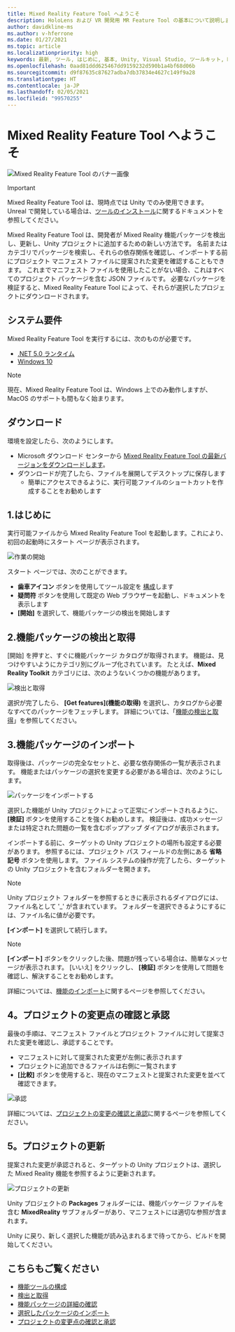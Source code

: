 ```yaml
---
title: Mixed Reality Feature Tool へようこそ
description: HoloLens および VR 開発用 MR Feature Tool の基本について説明します。
author: davidkline-ms
ms.author: v-hferrone
ms.date: 01/27/2021
ms.topic: article
ms.localizationpriority: high
keywords: 最新, ツール, はじめに, 基本, Unity, Visual Studio, ツールキット, Mixed Reality ヘッドセット, Windows Mixed Reality ヘッドセット, 仮想現実ヘッドセット, インストール, Windows, HoloLens, エミュレーター, Unreal, OpenXR
ms.openlocfilehash: 0aad81ddd625467dd9159232d590b1a4bf68d06b
ms.sourcegitcommit: d9f87635c87627adba7db37834e4627c149f9a28
ms.translationtype: HT
ms.contentlocale: ja-JP
ms.lasthandoff: 02/05/2021
ms.locfileid: "99570255"
---
```

# <a name="welcome-to-the-mixed-reality-feature-tool"></a>Mixed Reality Feature Tool へようこそ

![Mixed Reality Feature Tool のバナー画像](images/feature-tool-banner.png)

> [!IMPORTANT]
> Mixed Reality Feature Tool は、現時点では Unity でのみ使用できます。 Unreal で開発している場合は、[ツールのインストール](../install-the-tools.md)に関するドキュメントを参照してください。

Mixed Reality Feature Tool は、開発者が Mixed Reality 機能パッケージを検出し、更新し、Unity プロジェクトに追加するための新しい方法です。 名前またはカテゴリでパッケージを検索し、それらの依存関係を確認し、インポートする前にプロジェクト マニフェスト ファイルに提案された変更を確認することもできます。 これまでマニフェスト ファイルを使用したことがない場合、これはすべてのプロジェクト パッケージを含む JSON ファイルです。 必要なパッケージを検証すると、Mixed Reality Feature Tool によって、それらが選択したプロジェクトにダウンロードされます。

## <a name="system-requirements"></a>システム要件

Mixed Reality Feature Tool を実行するには、次のものが必要です。

* [.NET 5.0 ランタイム](https://dotnet.microsoft.com/download/dotnet/5.0)
* [Windows 10](https://www.microsoft.com/software-download/windows10ISO)

> [!NOTE]
> 現在、Mixed Reality Feature Tool は、Windows 上でのみ動作しますが、MacOS のサポートも間もなく始まります。

## <a name="download"></a>ダウンロード 

環境を設定したら、次のようにします。

* Microsoft ダウンロード センターから [Mixed Reality Feature Tool の最新バージョンをダウンロードします](https://aka.ms/MRFeatureTool)。
* ダウンロードが完了したら、ファイルを展開してデスクトップに保存します
    * 簡単にアクセスできるように、実行可能ファイルのショートカットを作成することをお勧めします

## <a name="1-getting-started"></a>1.はじめに

実行可能ファイルから Mixed Reality Feature Tool を起動します。これにより、初回の起動時にスタート ページが表示されます。

![作業の開始](images/FeatureToolStart.png)

スタート ページでは、次のことができます。

* **歯車アイコン** ボタンを使用してツール設定を [構成](configuring-feature-tool.md)します
* **疑問符** ボタンを使用して既定の Web ブラウザーを起動し、ドキュメントを表示します
* **[開始]** を選択して、機能パッケージの検出を開始します

## <a name="2-discovering-and-acquiring-feature-packages"></a>2.機能パッケージの検出と取得

[開始] を押すと、すぐに機能パッケージ カタログが取得されます。 機能は、見つけやすいようにカテゴリ別にグループ化されています。 たとえば、**Mixed Reality Toolkit** カテゴリには、次のようないくつかの機能があります。

![検出と取得](images/FeatureToolDiscovery.png)

選択が完了したら、 **[Get features]\(機能の取得\)** を選択し、カタログから必要なすべてのパッケージをフェッチします。 詳細については、「[機能の検出と取得](discovering-features.md)」を参照してください。

## <a name="3-importing-feature-packages"></a>3.機能パッケージのインポート

取得後は、パッケージの完全なセットと、必要な依存関係の一覧が表示されます。 機能またはパッケージの選択を変更する必要がある場合は、次のようにします。

![パッケージをインポートする](images/FeatureToolImport.png)

選択した機能が Unity プロジェクトによって正常にインポートされるように、 **[検証]** ボタンを使用することを強くお勧めします。 検証後は、成功メッセージまたは特定された問題の一覧を含むポップアップ ダイアログが表示されます。

インポートする前に、ターゲットの Unity プロジェクトの場所も設定する必要があります。 参照するには、プロジェクト パス フィールドの左側にある **省略記号** ボタンを使用します。 ファイル システムの操作が完了したら、ターゲットの Unity プロジェクトを含むフォルダーを開きます。

> [!NOTE]
> Unity プロジェクト フォルダーを参照するときに表示されるダイアログには、ファイル名として '_' が含まれています。 フォルダーを選択できるようにするには、ファイル名に値が必要です。

**[インポート]** を選択して続行します。

> [!NOTE]
> **[インポート]** ボタンをクリックした後、問題が残っている場合は、簡単なメッセージが表示されます。 [いいえ] をクリックし、 **[検証]** ボタンを使用して問題を確認し、解決することをお勧めします。

詳細については、[機能のインポート](importing-features.md)に関するページを参照してください。

## <a name="4-reviewing-and-approving-project-changes"></a>4。プロジェクトの変更点の確認と承認

最後の手順は、マニフェスト ファイルとプロジェクト ファイルに対して提案された変更を確認し、承認することです。

* マニフェストに対して提案された変更が左側に表示されます
* プロジェクトに追加できるファイルは右側に一覧されます
* **[比較]** ボタンを使用すると、現在のマニフェストと提案された変更を並べて確認できます。

![承認](images/FeatureToolApprovalRequest.png)

詳細については、[プロジェクトの変更の確認と承認](reviewing-changes.md)に関するページを参照してください。

## <a name="5-project-updated"></a>5。プロジェクトの更新

提案された変更が承認されると、ターゲットの Unity プロジェクトは、選択した Mixed Reality 機能を参照するように更新されます。

![プロジェクトの更新](images/FeatureToolProjectUpdated.png)

Unity プロジェクトの **Packages** フォルダーには、機能パッケージ ファイルを含む **MixedReality** サブフォルダーがあり、マニフェストには適切な参照が含まれます。

Unity に戻り、新しく選択した機能が読み込まれるまで待ってから、ビルドを開始してください。

## <a name="see-also"></a>こちらもご覧ください

- [機能ツールの構成](configuring-feature-tool.md)
- [検出と取得](discovering-features.md)
- [機能パッケージの詳細の確認](viewing-package-details.md)
- [選択したパッケージのインポート](importing-features.md)
- [プロジェクトの変更点の確認と承認](reviewing-changes.md)
